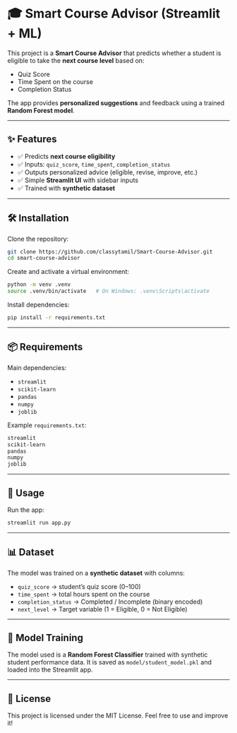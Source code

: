 # 🎓 Smart Course Advisor (Streamlit + ML)

This project is a **Smart Course Advisor** that predicts whether a student is eligible to take the **next course level** based on:
- Quiz Score  
- Time Spent on the course  
- Completion Status  

The app provides **personalized suggestions** and feedback using a trained **Random Forest model**.

---

## ✨ Features
- ✅ Predicts **next course eligibility**  
- ✅ Inputs: `quiz_score`, `time_spent`, `completion_status`  
- ✅ Outputs personalized advice (eligible, revise, improve, etc.)  
- ✅ Simple **Streamlit UI** with sidebar inputs  
- ✅ Trained with **synthetic dataset**  

---

## 🛠 Installation

Clone the repository:
```bash
git clone https://github.com/classytamil/Smart-Course-Advisor.git
cd smart-course-advisor
```

Create and activate a virtual environment:

```bash
python -m venv .venv
source .venv/bin/activate   # On Windows: .venv\Scripts\activate
```

Install dependencies:

```bash
pip install -r requirements.txt
```

---

## 📦 Requirements

Main dependencies:

* `streamlit`
* `scikit-learn`
* `pandas`
* `numpy`
* `joblib`

Example `requirements.txt`:

```txt
streamlit
scikit-learn
pandas
numpy
joblib
```

---

## 🚀 Usage

Run the app:

```bash
streamlit run app.py
```

---

## 📊 Dataset

The model was trained on a **synthetic dataset** with columns:

* `quiz_score` → student’s quiz score (0–100)
* `time_spent` → total hours spent on the course
* `completion_status` → Completed / Incomplete (binary encoded)
* `next_level` → Target variable (1 = Eligible, 0 = Not Eligible)

---

## 🧠 Model Training

The model used is a **Random Forest Classifier** trained with synthetic student performance data.
It is saved as `model/student_model.pkl` and loaded into the Streamlit app.

---

## 📜 License

This project is licensed under the MIT License. Feel free to use and improve it!
